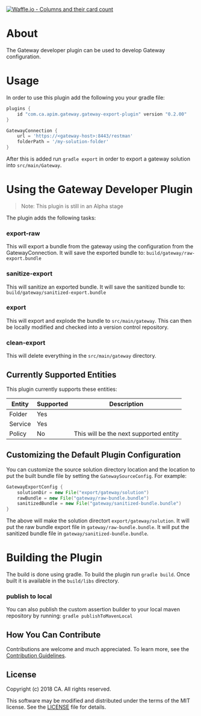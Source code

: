 [![Waffle.io - Columns and their card count](https://badge.waffle.io/ca-api-gateway/gateway-developer-plugin.svg?columns=all)](https://waffle.io/ca-api-gateway/gateway-developer-plugin)

# About
The Gateway developer plugin can be used to develop Gateway configuration.

# Usage
In order to use this plugin add the following you your gradle file:

```groovy
plugins {
    id "com.ca.apim.gateway.gateway-export-plugin" version "0.2.00"
}

GatewayConnection {
    url = 'https://<gateway-host>:8443/restman'
    folderPath = '/my-solution-folder'
}
```
After this is added run `gradle export` in order to export a gateway solution into `src/main/Gateway`.

# Using the Gateway Developer Plugin
> Note: This plugin is still in an Alpha stage

The plugin adds the following tasks:

### export-raw
This will export a bundle from the gateway using the configuration from the GatewayConnection. It will save the exported bundle to: `build/gateway/raw-export.bundle`

### sanitize-export
This will sanitize an exported bundle. It will save the sanitized bundle to: `build/gateway/sanitized-export.bundle`

### export
This will export and explode the bundle to `src/main/gateway`. This can then be locally modified and checked into a version control repository.

### clean-export
This will delete everything in the `src/main/gateway` directory.

## Currently Supported Entities
This plugin currently supports these entities:

Entity | Supported | Description
--- | --- | ---
Folder | Yes | 
Service | Yes | 
Policy | No | This will be the next supported entity

## Customizing the Default Plugin Configuration
You can customize the source solution directory location and the location to put the built bundle file by setting the `GatewaySourceConfig`. For example:
```groovy
GatewayExportConfig {
    solutionDir = new File("export/gateway/solution")
    rawBundle = new File("gateway/raw-bundle.bundle")
    sanitizedBundle = new File("gateway/sanitized-bundle.bundle")
}
```
The above will make the solution directort `export/gateway/solution`. It will put the raw bundle export file in `gateway/raw-bundle.bundle`. It will put the sanitized bundle file in `gateway/sanitized-bundle.bundle`.
 
# Building the Plugin
The build is done using gradle. To build the plugin run ```gradle build```. Once built it is available in the `build/libs` directory. 

### publish to local
You can also publish the custom assertion builder to your local maven repository by running:
```gradle publishToMavenLocal```

## How You Can Contribute
Contributions are welcome and much appreciated. To learn more, see the [Contribution Guidelines][contributing].

## License

Copyright (c) 2018 CA. All rights reserved.

This software may be modified and distributed under the terms
of the MIT license. See the [LICENSE][license-link] file for details.


 [license-link]: /LICENSE
 [contributing]: /CONTRIBUTING.md
